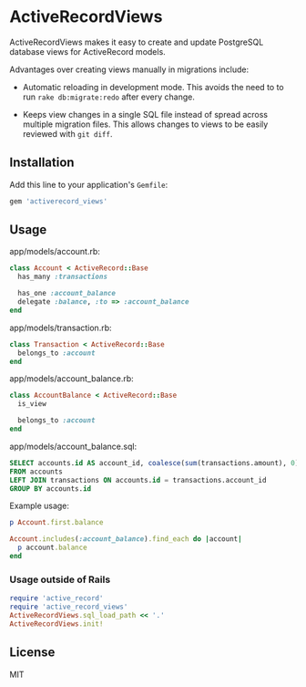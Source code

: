 # ActiveRecordViews

ActiveRecordViews makes it easy to create and update PostgreSQL database views for ActiveRecord models.

Advantages over creating views manually in migrations include:

* Automatic reloading in development mode.
  This avoids the need to to run `rake db:migrate:redo` after every change.

* Keeps view changes in a single SQL file instead of spread across multiple migration files.
  This allows changes to views to be easily reviewed with `git diff`.

## Installation

Add this line to your application's `Gemfile`:

```ruby
gem 'activerecord_views'
```

## Usage

app/models/account.rb:

```ruby
class Account < ActiveRecord::Base
  has_many :transactions

  has_one :account_balance
  delegate :balance, :to => :account_balance
end
```

app/models/transaction.rb:

```ruby
class Transaction < ActiveRecord::Base
  belongs_to :account
end
```

app/models/account_balance.rb:

```ruby
class AccountBalance < ActiveRecord::Base
  is_view

  belongs_to :account
end
```

app/models/account_balance.sql:

```sql
SELECT accounts.id AS account_id, coalesce(sum(transactions.amount), 0) AS balance
FROM accounts
LEFT JOIN transactions ON accounts.id = transactions.account_id
GROUP BY accounts.id
```

Example usage:

```ruby
p Account.first.balance

Account.includes(:account_balance).find_each do |account|
  p account.balance
end
```

### Usage outside of Rails

```ruby
require 'active_record'
require 'active_record_views'
ActiveRecordViews.sql_load_path << '.'
ActiveRecordViews.init!
```

## License

MIT
